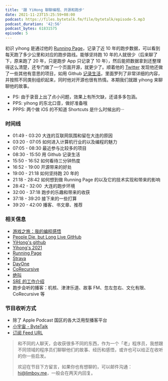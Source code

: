 ```yaml
---
title: '跟 YiHong 聊聊编程、开源和跑步'
date: 2021-11-23T15:25:59+08:00
podcast: https://files.bytetalk.fm/file/bytetalk/episode-5.mp3
podcast_duration: '42:56'
podcast_bytes: 61831575
episode: 5
---
```


初识 yihong 是通过他的 [Running Page](https://yihong.run)，记录了近 10 年的跑步数据，可以看到每天跑了多少公里和对应的跑步路线。能够坚持跑 10 年的人就很少（后来聊了下，原来跑了 20 年，只是跑步 App 只记录了 10 年），然后能把数据拿到还整理得这么清楚，还专门做了一个页面开源，就更少了。顺着他的 [Twitter](https://twitter.com/yihong0618) 发现他还做了一些其他有意思的项目，如用 Github [记录生活](https://github.com/yihong0618/2021)，里面罗列了非常详细的内容，并按照不同类别组织起来，同时他对开源也很有热情。本期我们就跟 yihong 来聊聊他的故事。

<!--more-->

- PS: 由于录音上出了点小问题，效果上有所欠缺，还请多多包涵。
- PPS: yihong 的东北口音，做好准备哦
- PPPS: 两个做 iOS 的不知道 Shortcuts 是什么时候出的···

### 时间线

- 01:49 - 03:20 大连的互联网氛围和留在大连的原因
- 03:20 - 07:05 如何进入计算机行业的以及编程的魅力
- 07:05 - 08:30 最近参与比较多的项目
- 08:30 - 15:50 用 Github 记录生活
- 15:50 - 16:52 如何看待三分钟热度
- 16:52 - 19:00 开源带来的好处
- 19:00 - 21:18 如何坚持跑 20 年的
- 21:18 - 28:42 如何想到做 Running Page 的以及它的技术实现和带来的影响
- 28:42 - 32:00  大连的跑步环境
- 32:00 - 37:18 跑步的乐趣和带来的收获
- 37:18 - 39:20 接下来的一些打算
- 39:20 - 42:00 播客、书文章、推荐

### 相关信息

- [游戏之旅：我的编程感悟](https://book.douban.com/subject/1441780/)
- [People Die, but Long Live GitHub](https://laike9m.com/blog/people-die-but-long-live-github,122/)
- [YiHong's github](https://github.com/yihong0618)
- [Yihong's 2021](https://github.com/yihong0618/2021)
- [Running Page](http://yihong.run)
- [Strava](https://www.strava.com/mobile)
- [DayOne](https://dayoneapp.com)
- [CoRecursive](https://corecursive.com)
- [绝叫](https://book.douban.com/subject/35031587/)
- [SRE 的工作介绍](https://www.kawabangga.com/posts/4481)
- 跑步会听的播客：机核、津津乐道、故事 FM、忽左忽右、文化有限、CoRecursive 等

### 节目收听方式

- 除了 Apple Podcast 国区的各大泛用型播客平台
- [小宇宙 - ByteTalk](https://www.xiaoyuzhoufm.com/podcast/6177bab6b69226ed16a3ed41)
- [订阅 Feed URL](https://bytetalk.fm/index.xml)

> 和不同的人聊天，会收获很多不同的东西，作为一个「老」程序员，我想跟不同领域的程序员们聊聊他们的故事、经历和感悟，或许也可以给正在收听的你一些启发。
>
> 欢迎在节目下方留言，如果你也有想聊的，可以邮件沟通：hi@limboy.me，一般会在两天内回复。
